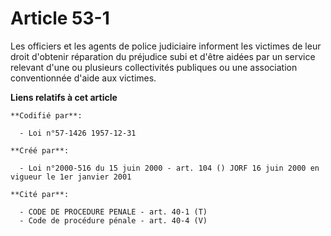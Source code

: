 # Article 53-1

Les officiers et les agents de police judiciaire informent les victimes de leur droit d'obtenir réparation du préjudice subi
et d'être aidées par un service relevant d'une ou plusieurs collectivités publiques ou une association conventionnée d'aide
aux victimes.

**Liens relatifs à cet article**

	**Codifié par**:

	  - Loi n°57-1426 1957-12-31

	**Créé par**:

	  - Loi n°2000-516 du 15 juin 2000 - art. 104 () JORF 16 juin 2000 en vigueur le 1er janvier 2001

	**Cité par**:

	  - CODE DE PROCEDURE PENALE - art. 40-1 (T)
	  - Code de procédure pénale - art. 40-4 (V)

